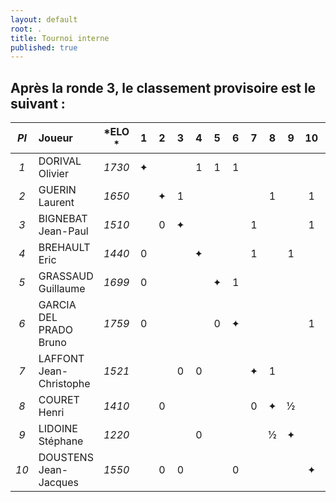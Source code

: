 ```yaml
---
layout: default
root: .
title: Tournoi interne
published: true
---
```



## Après la ronde 3, le classement provisoire est le suivant : ##

|*Pl*|  **Joueur** |   *ELO *          |1 |2 |3 |4 |5 |6 |7 |8 |9 |10|**Pts**|J.|*Cu.*|*Bu.*|*Perf.*|
|:-:|:------------------------ |:---------: |:-:|:-:|:-:|:-:|:-:|:-:|:-:|:-:|:-:|:-:|:-:|:-:|:-:|:-:|:-:|
|*1*| DORIVAL Olivier         | *1730* |&#10022;| | |1|1|1| | | | |**3**|3|*6*|*4,5*|*-*|
|*2*| GUERIN Laurent          | *1650* | |&#10022;|1| | | | |1| |1|**3**|3|*6*|*2,5*|*-*|
|*3*| BIGNEBAT Jean-Paul      | *1510* | |0|&#10022;| | | |1| | |1|**2**|3|*4*|*4*|*-*|
|*4*| BREHAULT Eric           | *1440* |0| | |&#10022;| | |1| |1| |**2**|3|*3*|*5*|*-*|
|*5*| GRASSAUD Guillaume      | *1699* |0| | | |&#10022;|1| | | | |**1**|2|*3*|*4*|*-*|
|*6*| GARCIA DEL PRADO Bruno  | *1759* |0| | | |0|&#10022;| | | |1|**1**|3|*2*|*4,5*|*-*|
|*7*| LAFFONT Jean-Christophe | *1521* | | |0|0| | |&#10022;|1| | |**1**|3|*2*|*4,5*|*-*|
|*8*| COURET Henri            | *1410* | |0| | | | |0|&#10022;|&#189;| |**0,5**|3|*1,5*|*5*|*-*|
|*9*| LIDOINE Stéphane        | *1220* | | | |0| | | |&#189;|&#10022;| |**0,5**|2|*1,5*|*2,5*|*-*|
|*10*| DOUSTENS Jean-Jacques  | *1550* | |0|0| | |0| | | |&#10022;|**0**|3|*0*|*6*|*-*|

